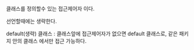클래스를 정의할수 있는 접근제어자 이다.

선언할때에는 생략한다.

default(생략) 클래스 : 클래스앞에 접근제어자가 없으면 default 클래스로, 같은 패키지 안의 클래스 에서만 접근 가능하다.

